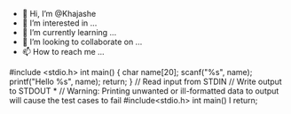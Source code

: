 - 👋 Hi, I’m @Khajashe
- 👀 I’m interested in ...
- 🌱 I’m currently learning ...
- 💞️ I’m looking to collaborate on ...
- 📫 How to reach me ...

<!---
Khajashe/Khajashe is a ✨ special ✨ repository because its `README.md` (this file) appears on your GitHub profile.
You can click the Preview link to take a look at your changes.
--->
#include <stdio.h>
int main()
{
char name[20];
scanf("%s", name);
printf("Hello %s", name);
return;
}
// Read input from STDIN
// Write output to STDOUT
*
// Warning: Printing unwanted or ill-formatted data to output will cause the test cases to fail
#include<stdio.h>
int main()
I
return;
